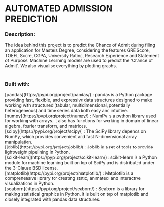 <h1>AUTOMATED ADMISSION PREDICTION</h1>
<h3>Description:</h3>
The idea behind this project is to predict the Chance of Admit during filing an application for Masters Degree, considering the features GRE Score, TOEFL Score, CGPA, University Rating, Research Experience and Statement of Purpose. Machine Learning models are used to predict the 'Chance of Admit'. We also visualise everything by plotting graphs.</br></br>
<h3>Built with:</h3>
[pandas](https://pypi.org/project/pandas/) : pandas is a Python package providing fast, flexible, and expressive data structures designed to make working with structured (tabular, multidimensional, potentially heterogeneous) and time series data both easy and intuitive. </br>
[numpy](https://pypi.org/project/numpy/) : NumPy is a python library used for working with arrays. It also has functions for working in domain of linear algebra, fourier transform, and matrices.</br>
[scipy](https://pypi.org/project/scipy/) : The SciPy library depends on NumPy, which provides convenient and fast N-dimensional array manipulation.</br>
[joblib](https://pypi.org/project/joblib/) : Joblib is a set of tools to provide lightweight pipelining in Python. </br>
[scikit-learn](https://pypi.org/project/scikit-learn/) : scikit-learn is a Python module for machine learning built on top of SciPy and is distributed under the 3-Clause BSD license.</br>
[matplotlib](https://pypi.org/project/matplotlib/) : Matplotlib is a comprehensive library for creating static, animated, and interactive visualizations in Python.</br>
[seaborn](https://pypi.org/project/seaborn/) : Seaborn is a library for making statistical graphics in Python. It is built on top of matplotlib and closely integrated with pandas data structures.</br>
